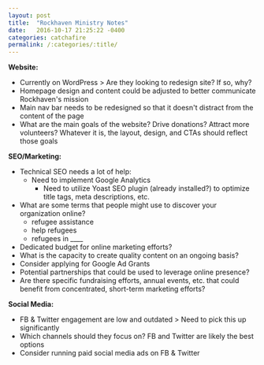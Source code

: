 ```yaml
---
layout: post
title:  "Rockhaven Ministry Notes"
date:   2016-10-17 21:25:22 -0400
categories: catchafire
permalink: /:categories/:title/
---
```

**Website:**
- Currently on WordPress > Are they looking to redesign site? If so, why?
- Homepage design and content could be adjusted to better communicate Rockhaven's mission
- Main nav bar needs to be redesigned so that it doesn't distract from the content of the page
- What are the main goals of the website? Drive donations? Attract more volunteers? Whatever it is, the layout, design, and CTAs should reflect those goals


**SEO/Marketing:**
- Technical SEO needs a lot of help:
  - Need to implement Google Analytics
	- Need to utilize Yoast SEO plugin (already installed?) to optimize title tags, meta descriptions, etc.
- What are some terms that people might use to discover your organization online?
	- refugee assistance
	- help refugees
	- refugees in ____
- Dedicated budget for online marketing efforts?
- What is the capacity to create quality content on an ongoing basis?
- Consider applying for Google Ad Grants
- Potential partnerships that could be used to leverage online presence?
- Are there specific fundraising efforts, annual events, etc. that could benefit from concentrated, short-term marketing efforts?


**Social Media:**
- FB & Twitter engagement are low and outdated > Need to pick this up significantly
- Which channels should they focus on? FB and Twitter are likely the best options
- Consider running paid social media ads on FB & Twitter

